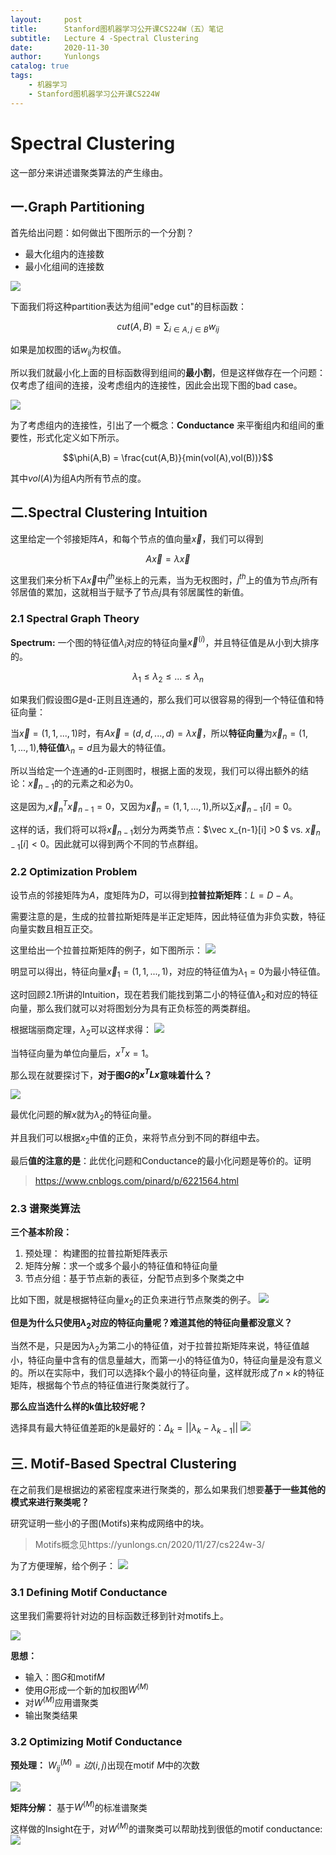 ```yaml
---
layout:     post
title:      Stanford图机器学习公开课CS224W（五）笔记
subtitle:   Lecture 4 -Spectral Clustering
date:       2020-11-30
author:     Yunlongs
catalog: true
tags:
    - 机器学习
    - Stanford图机器学习公开课CS224W
---
```


# Spectral Clustering
这一部分来讲述谱聚类算法的产生缘由。

## 一.Graph Partitioning
首先给出问题：如何做出下图所示的一个分割？

- 最大化组内的连接数
- 最小化组间的连接数

![](https://yunlongs-1253041399.cos.ap-chengdu.myqcloud.com/image/Similary_Detection/202.png)

下面我们将这种partition表达为组间"edge cut"的目标函数：

$$cut(A,B)=\sum_{i\in A,j\in B}w_{ij}$$

如果是加权图的话$w_{ij}$为权值。

所以我们就最小化上面的目标函数得到组间的**最小割**，但是这样做存在一个问题：仅考虑了组间的连接，没考虑组内的连接性，因此会出现下图的bad case。

![](https://yunlongs-1253041399.cos.ap-chengdu.myqcloud.com/image/Similary_Detection/203.png)

为了考虑组内的连接性，引出了一个概念：**Conductance** 来平衡组内和组间的重要性，形式化定义如下所示。

$$\phi(A,B) = \frac{cut(A,B)}{min(vol(A),vol(B))}$$

其中$vol(A)$为组A内所有节点的度。

## 二.Spectral Clustering Intuition
这里给定一个邻接矩阵$A$，和每个节点的值向量$\vec x$，我们可以得到

$$A\vec x = \lambda \vec x$$

这里我们来分析下$A\vec x$中$j^{th}$坐标上的元素，当为无权图时，$j^{th}$上的值为节点$j$所有邻居值的累加，这就相当于赋予了节点$j$具有邻居属性的新值。

### 2.1 Spectral Graph Theory
**Spectrum:** 一个图的特征值$\lambda _i$对应的特征向量$\vec x^{(i)}$，并且特征值是从小到大排序的。

$$\lambda _1 \leq \lambda _2 \leq ... \leq \lambda _n$$

如果我们假设图$G$是d-正则且连通的，那么我们可以很容易的得到一个特征值和特征向量：

当$\vec x = (1,1,...,1)$时，有$A\vec x = (d,d,...,d) = \lambda \vec x$，所以**特征向量**为$\vec x_n=(1,1,...,1)$,**特征值**$\lambda _n= d$且为最大的特征值。

所以当给定一个连通的d-正则图时，根据上面的发现，我们可以得出额外的结论：$\vec x_{n-1}$的的元素之和必为0。

这是因为,$\vec x_n ^T\vec x_{n-1} = 0$，又因为$\vec x_n=(1,1,...,1)$,所以$\sum_i \vec x_{n-1}[i] = 0$。

这样的话，我们将可以将$\vec x_{n-1}$划分为两类节点：$\vec x_{n-1}[i] >0 $ vs. $\vec x_{n-1}[i]<0$。因此就可以得到两个不同的节点群组。

### 2.2 Optimization Problem
设节点的邻接矩阵为$A$，度矩阵为$D$，可以得到**拉普拉斯矩阵**：$L=D-A$。

需要注意的是，生成的拉普拉斯矩阵是半正定矩阵，因此特征值为非负实数，特征向量实数且相互正交。

这里给出一个拉普拉斯矩阵的例子，如下图所示：
![](https://yunlongs-1253041399.cos.ap-chengdu.myqcloud.com/image/Similary_Detection/204.png)

明显可以得出，特征向量$\vec x_1 = (1,1,...,1)$，对应的特征值为$\lambda _1=0$为最小特征值。

这时回顾2.1所讲的Intuition，现在若我们能找到第二小的特征值$\lambda _2$和对应的特征向量，那么我们就可以对将图划分为具有正负标签的两类群组。

根据瑞丽商定理，$\lambda _2$可以这样求得：
![](https://yunlongs-1253041399.cos.ap-chengdu.myqcloud.com/image/Similary_Detection/205.png)

当特征向量为单位向量后，$x^Tx=1$。


那么现在就要探讨下，**对于图$G$的$x^T Lx$意味着什么？**

![](https://yunlongs-1253041399.cos.ap-chengdu.myqcloud.com/image/Similary_Detection/206.png)

最优化问题的解$x$就为$\lambda _2$的特征向量。

并且我们可以根据$x_2$中值的正负，来将节点分到不同的群组中去。

最后**值的注意的是**：此优化问题和Conductance的最小化问题是等价的。证明
>https://www.cnblogs.com/pinard/p/6221564.html


### 2.3 谱聚类算法
**三个基本阶段：**
1. 预处理： 构建图的拉普拉斯矩阵表示
2. 矩阵分解：求一个或多个最小的特征值和特征向量
3. 节点分组：基于节点新的表征，分配节点到多个聚类之中

比如下图，就是根据特征向量$x_2$的正负来进行节点聚类的例子。
![](https://yunlongs-1253041399.cos.ap-chengdu.myqcloud.com/image/Similary_Detection/207.png)

**但是为什么只使用$\lambda _2$对应的特征向量呢？难道其他的特征向量都没意义？**

当然不是，只是因为$\lambda _2$为第二小的特征值，对于拉普拉斯矩阵来说，特征值越小，特征向量中含有的信息量越大，而第一小的特征值为0，特征向量是没有意义的。所以在实际中，我们可以选择k个最小的特征向量，这样就形成了$n\times k$的特征矩阵，根据每个节点的特征值进行聚类就行了。

**那么应当选什么样的k值比较好呢？**

选择具有最大特征值差距的k是最好的：$\Delta _k = ||\lambda _k - \lambda_{k-1}||$
![](https://yunlongs-1253041399.cos.ap-chengdu.myqcloud.com/image/Similary_Detection/208.png)


## 三. Motif-Based Spectral Clustering
在之前我们是根据边的紧密程度来进行聚类的，那么如果我们想要**基于一些其他的模式来进行聚类呢？**

研究证明一些小的子图(Motifs)来构成网络中的块。
>Motifs概念见https://yunlongs.cn/2020/11/27/cs224w-3/

为了方便理解，给个例子：
![](https://yunlongs-1253041399.cos.ap-chengdu.myqcloud.com/image/Similary_Detection/209.png)

### 3.1 Defining Motif Conductance
这里我们需要将针对边的目标函数迁移到针对motifs上。

![](https://yunlongs-1253041399.cos.ap-chengdu.myqcloud.com/image/Similary_Detection/210.png)

**思想：**
- 输入：图$G$和motif$M$
- 使用$G$形成一个新的加权图$W^{(M)}$
- 对$W^{(M)}$应用谱聚类
- 输出聚类结果

### 3.2 Optimizing Motif Conductance
**预处理：** $W_{ij}^{(M)}= 边(i,j)$出现在motif $M$中的次数

![](https://yunlongs-1253041399.cos.ap-chengdu.myqcloud.com/image/Similary_Detection/211.png)

**矩阵分解：** 基于$W^{(M)}$的标准谱聚类

这样做的Insight在于，对$W^{(M)}$的谱聚类可以帮助找到很低的motif conductance:
![](https://yunlongs-1253041399.cos.ap-chengdu.myqcloud.com/image/Similary_Detection/212.png)
